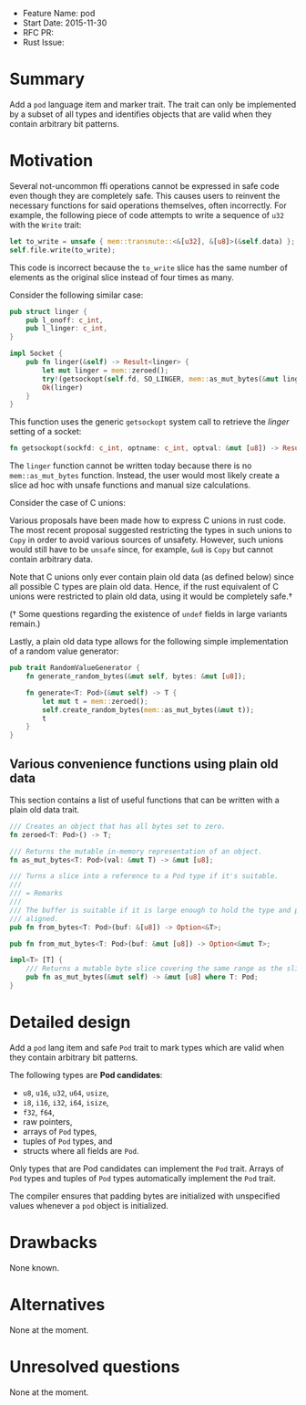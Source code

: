 - Feature Name: pod
- Start Date: 2015-11-30
- RFC PR:
- Rust Issue:

# Summary
[summary]: #summary

Add a `pod` language item and marker trait. The trait can only be implemented by
a subset of all types and identifies objects that are valid when they contain
arbitrary bit patterns.

# Motivation
[motivation]: #motivation

Several not-uncommon ffi operations cannot be expressed in safe code even though
they are completely safe. This causes users to reinvent the necessary functions
for said operations themselves, often incorrectly. For example, the following
piece of code attempts to write a sequence of `u32` with the `Write` trait:

```rust
let to_write = unsafe { mem::transmute::<&[u32], &[u8]>(&self.data) };
self.file.write(to_write);
```

This code is incorrect because the `to_write` slice has the same number of
elements as the original slice instead of four times as many.

Consider the following similar case:

```rust
pub struct linger {
    pub l_onoff: c_int,
    pub l_linger: c_int,
}

impl Socket {
    pub fn linger(&self) -> Result<linger> {
        let mut linger = mem::zeroed();
        try!(getsockopt(self.fd, SO_LINGER, mem::as_mut_bytes(&mut linger)))
        Ok(linger)
    }
}
```

This function uses the generic `getsockopt` system call to retrieve the *linger*
setting of a socket:

```rust
fn getsockopt(sockfd: c_int, optname: c_int, optval: &mut [u8]) -> Result;
```

The `linger` function cannot be written today because there is no
`mem::as_mut_bytes` function. Instead, the user would most likely create a slice
ad hoc with unsafe functions and manual size calculations.

Consider the case of C unions:

Various proposals have been made how to express C unions in rust code. The most
recent proposal suggested restricting the types in such unions to `Copy` in
order to avoid various sources of unsafety. However, such unions would still
have to be `unsafe` since, for example, `&u8` is `Copy`  but cannot contain
arbitrary data.

Note that C unions only ever contain plain old data (as defined below) since all
possible C types are plain old data. Hence, if the rust equivalent of C unions
were restricted to plain old data, using it would be completely safe.†

(† Some questions regarding the existence of `undef` fields in large variants
remain.)

Lastly, a plain old data type allows for the following simple implementation of
a random value generator:

```rust
pub trait RandomValueGenerator {
    fn generate_random_bytes(&mut self, bytes: &mut [u8]);

    fn generate<T: Pod>(&mut self) -> T {
        let mut t = mem::zeroed();
        self.create_random_bytes(mem::as_mut_bytes(&mut t));
        t
    }
}
```

## Various convenience functions using plain old data

This section contains a list of useful functions that can be written with a
plain old data trait.

```rust
/// Creates an object that has all bytes set to zero.
fn zeroed<T: Pod>() -> T;
```

```rust
/// Returns the mutable in-memory representation of an object.
fn as_mut_bytes<T: Pod>(val: &mut T) -> &mut [u8];
```

```rust
/// Turns a slice into a reference to a Pod type if it's suitable.
///
/// = Remarks
///
/// The buffer is suitable if it is large enough to hold the type and properly
/// aligned.
pub fn from_bytes<T: Pod>(buf: &[u8]) -> Option<&T>;

pub fn from_mut_bytes<T: Pod>(buf: &mut [u8]) -> Option<&mut T>;
```

```rust
impl<T> [T] {
    /// Returns a mutable byte slice covering the same range as the slice.
    pub fn as_mut_bytes(&mut self) -> &mut [u8] where T: Pod;
}
```

# Detailed design
[design]: #detailed-design

Add a `pod` lang item and safe `Pod` trait to mark types which are valid when
they contain arbitrary bit patterns.

The following types are **Pod candidates**:

* `u8`, `u16`, `u32`, `u64`, `usize`,
* `i8`, `i16`, `i32`, `i64`, `isize`,
* `f32`, `f64`,
* raw pointers,
* arrays of `Pod` types,
* tuples of `Pod` types, and
* structs where all fields are `Pod`.

Only types that are Pod candidates can implement the `Pod` trait. Arrays
of `Pod` types and tuples of `Pod` types automatically implement the `Pod`
trait.

The compiler ensures that padding bytes are initialized with unspecified values
whenever a `pod` object is initialized.

# Drawbacks
[drawbacks]: #drawbacks

None known.

# Alternatives
[alternatives]: #alternatives

None at the moment.

# Unresolved questions
[unresolved]: #unresolved-questions

None at the moment.
